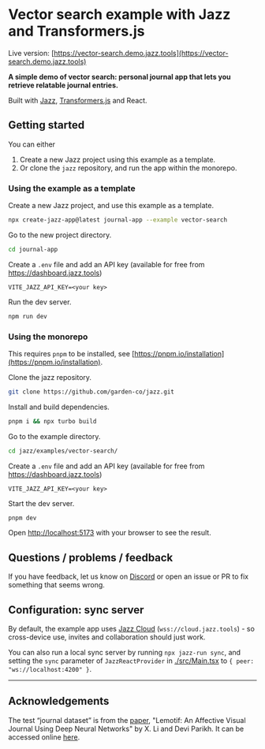 # Vector search example with Jazz and Transformers.js

Live version: [https://vector-search.demo.jazz.tools](https://vector-search.demo.jazz.tools)

**A simple demo of vector search: personal journal app that lets you retrieve relatable journal entries.** 

Built with [Jazz](https://jazz.tools), [Transformers.js](https://huggingface.co/docs/transformers.js) and React.

## Getting started

You can either
1. Create a new Jazz project using this example as a template.
2. Or clone the `jazz` repository, and run the app within the monorepo.

### Using the example as a template

Create a new Jazz project, and use this example as a template.
```bash
npx create-jazz-app@latest journal-app --example vector-search
```

Go to the new project directory.
```bash
cd journal-app
```

Create a `.env` file and add an API key (available for free from https://dashboard.jazz.tools)
```
VITE_JAZZ_API_KEY=<your key>
```

Run the dev server.

```bash
npm run dev
```

### Using the monorepo

This requires `pnpm` to be installed, see [https://pnpm.io/installation](https://pnpm.io/installation).

Clone the jazz repository.
```bash
git clone https://github.com/garden-co/jazz.git
```

Install and build dependencies.
```bash
pnpm i && npx turbo build
```

Go to the example directory.
```bash
cd jazz/examples/vector-search/
```

Create a `.env` file and add an API key (available for free from https://dashboard.jazz.tools)
```
VITE_JAZZ_API_KEY=<your key>
```

Start the dev server.
```bash
pnpm dev
```

Open [http://localhost:5173](http://localhost:5173) with your browser to see the result.

## Questions / problems / feedback

If you have feedback, let us know on [Discord](https://discord.gg/utDMjHYg42) or open an issue or PR to fix something that seems wrong.

## Configuration: sync server

By default, the example app uses [Jazz Cloud](https://jazz.tools/cloud) (`wss://cloud.jazz.tools`) - so cross-device use, invites and collaboration should just work.

You can also run a local sync server by running `npx jazz-run sync`, and setting the `sync` parameter of `JazzReactProvider` in [./src/Main.tsx](./src/Main.tsx) to `{ peer: "ws://localhost:4200" }`.


---

## Acknowledgements

The test “journal dataset” is from the [paper](https://arxiv.org/abs/1903.07766), "Lemotif: An Affective Visual Journal Using Deep Neural Networks" by X. Li and Devi Parikh. It can be accessed online [here](https://github.com/xaliceli/lemotif).
